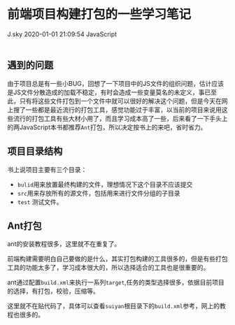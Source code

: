 <div class="blog-article">
<h1 class="title">前端项目构建打包的一些学习笔记</h1>
<span class="author">J.sky</span>
<span class="time">2020-01-01 21:09:54</span>
<span class="tag">JavaScript</span>
</div>
</br>

## 遇到的问题

由于项目总是有一些小BUG，回想了一下项目中的JS文件的组织问题，估计应该是JS文件分散造成的加载不稳定，有时会造成一些变量莫名的未定义，事已至此，只有将这些文件打包到一个文件中就可以很好的解决这个问题，但是今天在网上搜了一些都是最近流行的打包工具，感觉功能过于丰富，以当前的项目来说用这些流行的打包工具有些大材小用了，而且学习成本高了一些，后来看了一下手头上的两JavaScript本书都推荐`Ant`打包，所以决定按书上的来吧，省时省力。

## 项目目录结构

书上说项目主要有三个目录：

* `bulid`用来放置最终构建的文件，理想情况下这个目录不应该提交
* `src`用来存放所有的源文件，包括用来进行文件分组的子目录
* `test` 测试文件。

## Ant打包

ant的安装教程很多，这里就不在重复了。

前端构建需要明白自己要做的是什么，其实打包构建的工具很多的，但是有些打包工具的功能太多了，学习成本很大的，所以选择适合的工具也是很重要的。

ant通过配置`build.xml`来执行一系列`target`,任务的类型选择很多，依据目前项目的选择，有打包，校验，压缩等。

这里就不在贴代码了，具体可以查看`suiyan`根目录下的`build.xml`参考，网上的教程也很多的。




